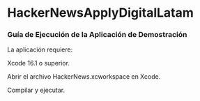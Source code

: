 # HackerNewsApplyDigitalLatam
### Guía de Ejecución de la Aplicación de Demostración

La aplicación requiere:

Xcode 16.1 o superior.

Abrir el archivo HackerNews.xcworkspace en Xcode.

Compilar y ejecutar.
